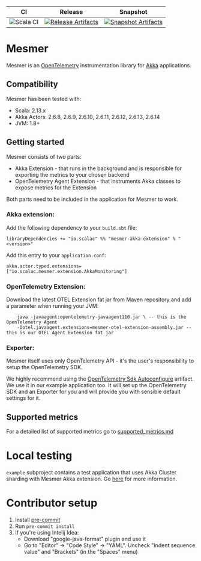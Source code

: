 | CI | Release | Snapshot |
| --- | --- | --- |
| ![Scala CI][Badge-CI] | [![Release Artifacts][badge-releases]][link-releases] | [![Snapshot Artifacts][badge-snapshots]][link-snapshots] |

# Mesmer

Mesmer is an [OpenTelemetry](https://opentelemetry.io/) instrumentation library for [Akka](https://akka.io/)
applications.

## Compatibility

Mesmer has been tested with:

- Scala: 2.13.x
- Akka Actors: 2.6.8, 2.6.9, 2.6.10, 2.6.11, 2.6.12, 2.6.13, 2.6.14
- JVM: 1.8+

## Getting started

Mesmer consists of two parts:

- Akka Extension - that runs in the background and is responsible for exporting the metrics to your chosen backend
- OpenTelemetry Agent Extension - that instruments Akka classes to expose metrics for the Extension

Both parts need to be included in the application for Mesmer to work.

### Akka extension:

Add the following dependency to your `build.sbt` file:

```
libraryDependencies += "io.scalac" %% "mesmer-akka-extension" % "<version>"
```

Add this entry to your `application.conf`:

    akka.actor.typed.extensions= ["io.scalac.mesmer.extension.AkkaMonitoring"]

### OpenTelemetry Extension:

Download the latest OTEL Extension fat jar from Maven repository and add a parameter when running your JVM:

```
    java -javaagent:opentelemetry-javaagent110.jar \ -- this is the OpenTelemetry Agent
    -Dotel.javaagent.extensions=mesmer-otel-extension-assembly.jar -- this is our OTEL Agent Extension fat jar
```

### Exporter:

Mesmer itself uses only OpenTelemetry API - it's the user's responsibility to setup the OpenTelemetry SDK.

We highly recommend using
the [OpenTelemetry Sdk Autoconfigure](https://github.com/open-telemetry/opentelemetry-java/tree/main/sdk-extensions/autoconfigure)
artifact. We use it in our example application too. It will set up the OpenTelemetry SDK and an Exporter for you and
will provide you with sensible default settings for it.

## Supported metrics

For a detailed list of supported metrics go to [supported_metrics.md](supported_metrics.md)

# Local testing

`example` subproject contains a test application that uses Akka Cluster sharding with Mesmer Akka extension.
Go [here](example/README.md) for more information.

# Contributor setup

1. Install [pre-commit](https://pre-commit.com/)
2. Run `pre-commit install`
3. If you're using Intelij Idea:
    - Download "google-java-format" plugin and use it
    - Go to "Editor" -> "Code Style" -> "YAML". Uncheck "Indent sequence value" and "Brackets" (in the "Spaces" menu)

[Badge-CI]: https://github.com/ScalaConsultants/mesmer/workflows/Scala%20CI/badge.svg

[badge-releases]: https://img.shields.io/nexus/r/https/oss.sonatype.org/io.scalac/mesmer-akka-extension_2.13 "Sonatype Releases"

[badge-snapshots]: https://img.shields.io/nexus/s/https/oss.sonatype.org/io.scalac/mesmer-akka-extension_2.13 "Sonatype Snapshots"

[link-releases]: https://oss.sonatype.org/content/repositories/releases/io/scalac/mesmer-akka-extension_2.13/ "Sonatype Releases"

[link-snapshots]: https://oss.sonatype.org/content/repositories/snapshots/io/scalac/mesmer-akka-extension_2.13/ "Sonatype Snapshots"
